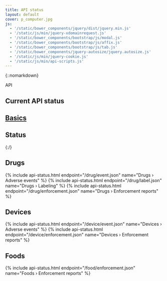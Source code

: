 ```yaml
---
title: API status
layout: default
cover: p_computer.jpg
js:
  - '/static/bower_components/jquery/dist/jquery.min.js'
  - '/static/js/min/jquery-xdomainrequest.js'
  - '/static/bower_components/bootstrap/js/modal.js'
  - '/static/bower_components/bootstrap/js/affix.js'
  - '/static/bower_components/bootstrap/js/tab.js'
  - '/static/bower_components/jquery-autosize/jquery.autosize.js'
  - '/static/js/min/jquery-cookie.js'
  - '/static/js/min/api-scripts.js'
---
```

{::nomarkdown}
<section class="content-heading api {% if page.cover %}cover{% endif %}" style="{% if page.cover %}background-image:url('{{ site.baseurl }}/assets/img/{{ page.cover }}');{% endif %}">
  <div class="content-heading-text">
    <div class="content-heading-title">
      API
    </div>
    <h1>Current API status</h1>
  </div>
</section>

<div class="row tabs">
  <div class="col-sm-6 tab"><h2><a href="{{ site.baseurl }}/api/reference">Basics</a></h2></div>
  <div class="col-sm-6 tab selected"><h2><a>Status</a></h2></div>
</div>
{:/}

<section class="reference">

## Drugs
<section class="statuses">
{% include api-status.html endpoint="/drug/event.json" name="Drugs › Adverse events" %}
{% include api-status.html endpoint="/drug/label.json" name="Drugs › Labeling" %}
{% include api-status.html endpoint="/drug/enforcement.json" name="Drugs › Enforcement reports" %}
</section>

## Devices
<section class="statuses">
{% include api-status.html endpoint="/device/event.json" name="Devices › Adverse events" %}
{% include api-status.html endpoint="/device/enforcement.json" name="Devices › Enforcement reports" %}
</section>

## Foods
<section class="statuses">
{% include api-status.html endpoint="/food/enforcement.json" name="Foods › Enforcement reports" %}
</section>

</section>
